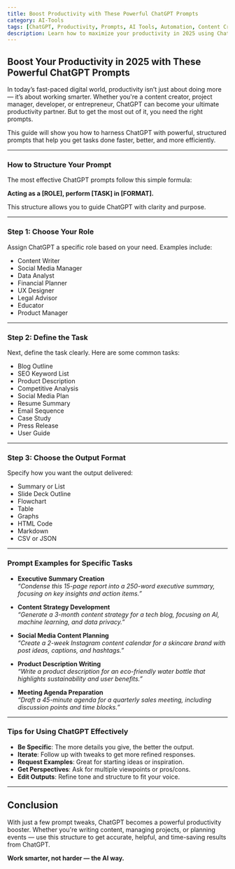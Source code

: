 ```yaml
---
title: Boost Productivity with These Powerful ChatGPT Prompts
category: AI-Tools
tags: [ChatGPT, Productivity, Prompts, AI Tools, Automation, Content Creation]
description: Learn how to maximize your productivity in 2025 using ChatGPT prompts. This blog breaks down the structure, examples, and best practices to make ChatGPT your ultimate task partner.
---
```


## Boost Your Productivity in 2025 with These Powerful ChatGPT Prompts

In today’s fast-paced digital world, productivity isn’t just about doing more — it’s about working smarter. Whether you're a content creator, project manager, developer, or entrepreneur, ChatGPT can become your ultimate productivity partner. But to get the most out of it, you need the right prompts.

This guide will show you how to harness ChatGPT with powerful, structured prompts that help you get tasks done faster, better, and more efficiently.

---

### How to Structure Your Prompt

The most effective ChatGPT prompts follow this simple formula:

**Acting as a [ROLE], perform [TASK] in [FORMAT].**

This structure allows you to guide ChatGPT with clarity and purpose.

---

### Step 1: Choose Your Role

Assign ChatGPT a specific role based on your need. Examples include:

- Content Writer  
- Social Media Manager  
- Data Analyst  
- Financial Planner  
- UX Designer  
- Legal Advisor  
- Educator  
- Product Manager  

---

### Step 2: Define the Task

Next, define the task clearly. Here are some common tasks:

- Blog Outline  
- SEO Keyword List  
- Product Description  
- Competitive Analysis  
- Social Media Plan  
- Resume Summary  
- Email Sequence  
- Case Study  
- Press Release  
- User Guide  

---

### Step 3: Choose the Output Format

Specify how you want the output delivered:

- Summary or List  
- Slide Deck Outline  
- Flowchart  
- Table  
- Graphs  
- HTML Code  
- Markdown  
- CSV or JSON  

---

### Prompt Examples for Specific Tasks

- **Executive Summary Creation**  
  *“Condense this 15-page report into a 250-word executive summary, focusing on key insights and action items.”*

- **Content Strategy Development**  
  *“Generate a 3-month content strategy for a tech blog, focusing on AI, machine learning, and data privacy.”*

- **Social Media Content Planning**  
  *“Create a 2-week Instagram content calendar for a skincare brand with post ideas, captions, and hashtags.”*

- **Product Description Writing**  
  *“Write a product description for an eco-friendly water bottle that highlights sustainability and user benefits.”*

- **Meeting Agenda Preparation**  
  *“Draft a 45-minute agenda for a quarterly sales meeting, including discussion points and time blocks.”*

---

### Tips for Using ChatGPT Effectively

- **Be Specific**: The more details you give, the better the output.
- **Iterate**: Follow up with tweaks to get more refined responses.
- **Request Examples**: Great for starting ideas or inspiration.
- **Get Perspectives**: Ask for multiple viewpoints or pros/cons.
- **Edit Outputs**: Refine tone and structure to fit your voice.

---

## Conclusion

With just a few prompt tweaks, ChatGPT becomes a powerful productivity booster. Whether you're writing content, managing projects, or planning events — use this structure to get accurate, helpful, and time-saving results from ChatGPT.

**Work smarter, not harder — the AI way.**
